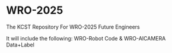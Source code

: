 # WRO-2025
The KCST Repository For WRO-2025 Future Engineers

It will include the following:
  WRO-Robot Code
  & WRO-AICAMERA Data+Label
  
